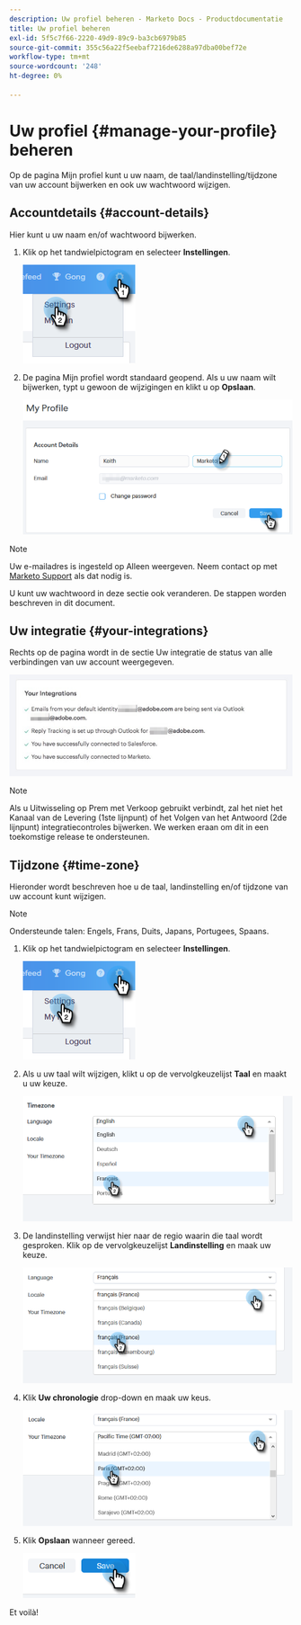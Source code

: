 ```yaml
---
description: Uw profiel beheren - Marketo Docs - Productdocumentatie
title: Uw profiel beheren
exl-id: 5f5c7f66-2220-49d9-89c9-ba3cb6979b85
source-git-commit: 355c56a22f5eebaf7216de6288a97dba00bef72e
workflow-type: tm+mt
source-wordcount: '248'
ht-degree: 0%

---
```


# Uw profiel {#manage-your-profile} beheren

Op de pagina Mijn profiel kunt u uw naam, de taal/landinstelling/tijdzone van uw account bijwerken en ook uw wachtwoord wijzigen.

## Accountdetails {#account-details}

Hier kunt u uw naam en/of wachtwoord bijwerken.

1. Klik op het tandwielpictogram en selecteer **Instellingen**.

   ![](assets/manage-your-profile-1.png)

1. De pagina Mijn profiel wordt standaard geopend. Als u uw naam wilt bijwerken, typt u gewoon de wijzigingen en klikt u op **Opslaan**.

   ![](assets/manage-your-profile-2.png)

>[!NOTE]
>
>Uw e-mailadres is ingesteld op Alleen weergeven. Neem contact op met [Marketo Support](https://nation.marketo.com/t5/Support/ct-p/Support) als dat nodig is.

U kunt uw wachtwoord in deze sectie ook veranderen. De stappen worden beschreven in dit document.

## Uw integratie {#your-integrations}

Rechts op de pagina wordt in de sectie Uw integratie de status van alle verbindingen van uw account weergegeven.

![](assets/manage-your-profile-3.png)

>[!NOTE]
>
>Als u Uitwisseling op Prem met Verkoop gebruikt verbindt, zal het niet het Kanaal van de Levering (1ste lijnpunt) of het Volgen van het Antwoord (2de lijnpunt) integratiecontroles bijwerken. We werken eraan om dit in een toekomstige release te ondersteunen.

## Tijdzone {#time-zone}

Hieronder wordt beschreven hoe u de taal, landinstelling en/of tijdzone van uw account kunt wijzigen.

>[!NOTE]
>
>Ondersteunde talen: Engels, Frans, Duits, Japans, Portugees, Spaans.

1. Klik op het tandwielpictogram en selecteer **Instellingen**.

   ![](assets/manage-your-profile-4.png)

1. Als u uw taal wilt wijzigen, klikt u op de vervolgkeuzelijst **Taal** en maakt u uw keuze.

   ![](assets/manage-your-profile-5.png)

1. De landinstelling verwijst hier naar de regio waarin die taal wordt gesproken. Klik op de vervolgkeuzelijst **Landinstelling** en maak uw keuze.

   ![](assets/manage-your-profile-6.png)

1. Klik **Uw chronologie** drop-down en maak uw keus.

   ![](assets/manage-your-profile-7.png)

1. Klik **Opslaan** wanneer gereed.

   ![](assets/manage-your-profile-8.png)

Et voilà!
